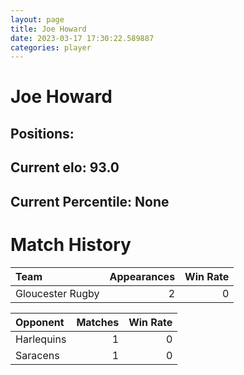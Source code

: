 ```yaml
---  
layout: page  
title: Joe Howard  
date: 2023-03-17 17:30:22.589887  
categories: player  
---
```

# Joe Howard

## Positions: 

## Current elo: 93.0

## Current Percentile: None

# Match History


| Team             |   Appearances |   Win Rate |
|:-----------------|--------------:|-----------:|
| Gloucester Rugby |             2 |          0 |

| Opponent   |   Matches |   Win Rate |
|:-----------|----------:|-----------:|
| Harlequins |         1 |          0 |
| Saracens   |         1 |          0 |